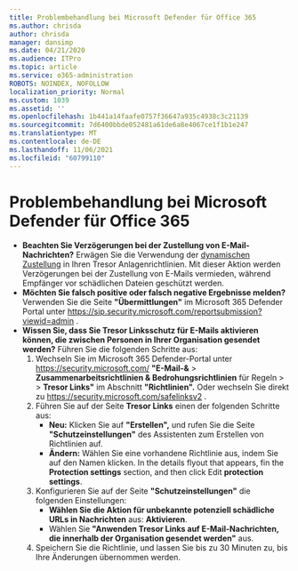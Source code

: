 ```yaml
---
title: Problembehandlung bei Microsoft Defender für Office 365
ms.author: chrisda
author: chrisda
manager: dansimp
ms.date: 04/21/2020
ms.audience: ITPro
ms.topic: article
ms.service: o365-administration
ROBOTS: NOINDEX, NOFOLLOW
localization_priority: Normal
ms.custom: 1039
ms.assetid: ''
ms.openlocfilehash: 1b441a14faafe0757f36647a935c4938c3c21139
ms.sourcegitcommit: 7d6400bbde052481a61de6a8e4067ce1f1b1e247
ms.translationtype: MT
ms.contentlocale: de-DE
ms.lasthandoff: 11/06/2021
ms.locfileid: "60799110"
---
```

# <a name="troubleshooting-microsoft-defender-for-office-365"></a>Problembehandlung bei Microsoft Defender für Office 365

- **Beachten Sie Verzögerungen bei der Zustellung von E-Mail-Nachrichten?** Erwägen Sie die Verwendung der [dynamischen Zustellung](https://docs.microsoft.com/microsoft-365/security/office-365-security/safe-attachments#dynamic-delivery-in-safe-attachments-policies) in Ihren Tresor Anlagenrichtlinien. Mit dieser Aktion werden Verzögerungen bei der Zustellung von E-Mails vermieden, während Empfänger vor schädlichen Dateien geschützt werden.
- **Möchten Sie falsch positive oder falsch negative Ergebnisse melden?** Verwenden Sie die Seite **"Übermittlungen"** im Microsoft 365 Defender Portal unter <https://sip.security.microsoft.com/reportsubmission?viewid=admin> .
- **Wissen Sie, dass Sie Tresor Linksschutz für E-Mails aktivieren können, die zwischen Personen in Ihrer Organisation gesendet werden?** Führen Sie die folgenden Schritte aus:
  1. Wechseln Sie im Microsoft 365 Defender-Portal unter <https://security.microsoft.com/> **"E-Mail-&** \> **Zusammenarbeitsrichtlinien & Bedrohungsrichtlinien** für Regeln \>  \> **Tresor Links"** im Abschnitt **"Richtlinien".** Oder wechseln Sie direkt zu <https://security.microsoft.com/safelinksv2> .
  2. Führen Sie auf der Seite **Tresor Links** einen der folgenden Schritte aus:
     - **Neu:** Klicken Sie auf **"Erstellen",** und rufen Sie die Seite **"Schutzeinstellungen"** des Assistenten zum Erstellen von Richtlinien auf.
     - **Ändern:** Wählen Sie eine vorhandene Richtlinie aus, indem Sie auf den Namen klicken. In the details flyout that appears, fin the **Protection settings** section, and then click Edit **protection settings**.
  3. Konfigurieren Sie auf der Seite **"Schutzeinstellungen"** die folgenden Einstellungen:
       - **Wählen Sie die Aktion für unbekannte potenziell schädliche URLs in Nachrichten** aus: **Aktivieren**.
       - Wählen Sie **"Anwenden Tresor Links auf E-Mail-Nachrichten, die innerhalb der Organisation gesendet werden"** aus.
  4. Speichern Sie die Richtlinie, und lassen Sie bis zu 30 Minuten zu, bis Ihre Änderungen übernommen werden.
